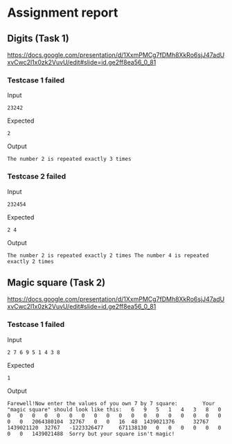 # Assignment report
## Digits (Task 1)
https://docs.google.com/presentation/d/1XxmPMCg7fDMh8XkRo6sjJ47adUxvCwc2l1x0zk2VuvU/edit#slide=id.ge2ff8ea56_0_81

### Testcase 1 failed
Input
```
23242
```


Expected
```
2
```


Output
```
The number 2 is repeated exactly 3 times 
```

### Testcase 2 failed
Input
```
232454
```


Expected
```
2 4
```


Output
```
The number 2 is repeated exactly 2 times The number 4 is repeated exactly 2 times 
```

## Magic square (Task 2)
https://docs.google.com/presentation/d/1XxmPMCg7fDMh8XkRo6sjJ47adUxvCwc2l1x0zk2VuvU/edit#slide=id.ge2ff8ea56_0_81

### Testcase 1 failed
Input
```
2 7 6 9 5 1 4 3 8
```


Expected
```
1
```


Output
```
Farewell!Now enter the values of you own 7 by 7 square:        Your "magic square" should look like this: 	6 	9 	5 	1 	4 	3 	8  	0 	0 	0 	0 	0 	0 	0  	0 	0 	0 	0 	0 	0 	0  	0 	0 	0 	0 	0 	0 	0  	2064380104 	32767 	0 	0 	16 	48 	1439021376  	32767 	1439021120 	32767 	-1223326477 	671138130 	0 	0  	0 	0 	0 	0 	0 	0 	1439021488  Sorry but your square isn't magic! 
```


